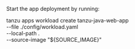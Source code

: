 Start the app deployment by running:

tanzu apps workload create tanzu-java-web-app \
  --file ./config/workload.yaml \
  --local-path . \
  --source-image "${SOURCE_IMAGE}"
